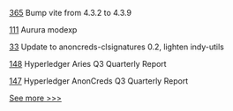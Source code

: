 
[365](https://github.com/hyperledger/iroha-2-docs/pull/365) Bump vite from 4.3.2 to 4.3.9

[111](https://github.com/hyperledger/besu-native/pull/111) Aurura modexp

[33](https://github.com/hyperledger/indy-shared-rs/pull/33) Update to anoncreds-clsignatures 0.2, lighten indy-utils

[148](https://github.com/hyperledger/toc/pull/148) Hyperledger Aries Q3 Quarterly Report

[147](https://github.com/hyperledger/toc/pull/147) Hyperledger AnonCreds Q3 Quarterly Report


[See more >>>](https://start-here.hyperledger.org/pull-requests)
